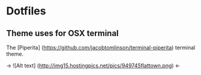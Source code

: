 # Dotfiles

## Theme uses for OSX terminal 
The [Piperita] (https://github.com/jacobtomlinson/terminal-piperita) terminal theme. 

-> ![Alt text] (http://img15.hostingpics.net/pics/949745flattown.png) <-

